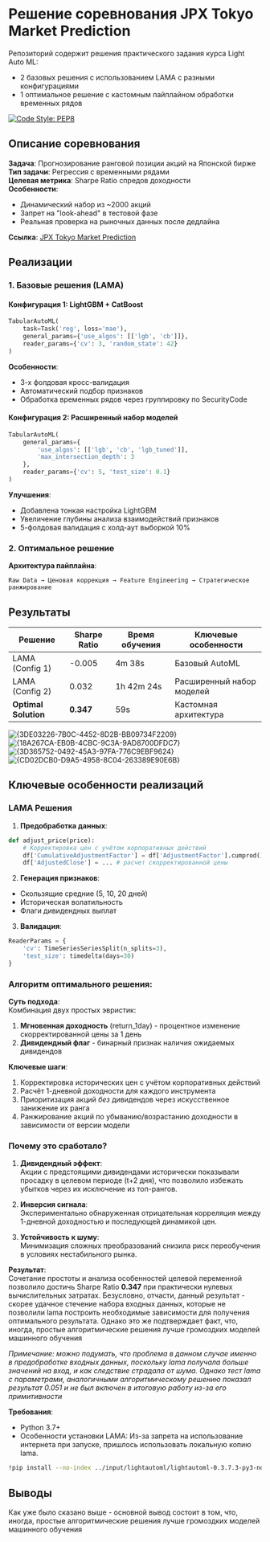 # Решение соревнования JPX Tokyo Market Prediction

Репозиторий содержит решения практического задания курса Light Auto ML:
- 2 базовых решения с использованием LAMA с разными конфигурациями
- 1 оптимальное решение с кастомным пайплайном обработки временных рядов

[![Code Style: PEP8](https://img.shields.io/badge/code%20style-PEP8-brightgreen.svg)](https://www.python.org/dev/peps/pep-0008/)

## Описание соревнования
**Задача**: Прогнозирование ранговой позиции акций на Японской бирже  
**Тип задачи**: Регрессия с временными рядами  
**Целевая метрика**: Sharpe Ratio спредов доходности  
**Особенности**:
- Динамический набор из ~2000 акций
- Запрет на "look-ahead" в тестовой фазе
- Реальная проверка на рыночных данных после дедлайна

**Ссылка**: [JPX Tokyo Market Prediction](https://www.kaggle.com/competitions/jpx-tokyo-stock-exchange-prediction)

## Реализации

### 1. Базовые решения (LAMA)
#### Конфигурация 1: LightGBM + CatBoost
```python
TabularAutoML(
    task=Task('reg', loss='mae'),
    general_params={'use_algos': [['lgb', 'cb']]},
    reader_params={'cv': 3, 'random_state': 42}
)
```
**Особенности**:
- 3-х фолдовая кросс-валидация
- Автоматический подбор признаков
- Обработка временных рядов через группировку по SecurityCode

#### Конфигурация 2: Расширенный набор моделей
```python
TabularAutoML(
    general_params={
        'use_algos': [['lgb', 'cb', 'lgb_tuned']],
        'max_intersection_depth': 3
    },
    reader_params={'cv': 5, 'test_size': 0.1}
)
```
**Улучшения**:
- Добавлена тонкая настройка LightGBM
- Увеличение глубины анализа взаимодействий признаков
- 5-фолдовая валидация с холд-аут выборкой 10%

### 2. Оптимальное решение
**Архитектура пайплайна**:
```
Raw Data → Ценовая коррекция → Feature Engineering → Стратегическое ранжирование
```

## Результаты
| Решение               | Sharpe Ratio | Время обучения | Ключевые особенности |
|-----------------------|--------------|----------------|-----------------------|
| LAMA (Config 1)       | -0.005         | 4m 38s         | Базовый AutoML        |
| LAMA (Config 2)       | 0.032         | 1h 42m 24s      | Расширенный набор моделей |
| **Optimal Solution**  | **0.347**     | 59s         | Кастомная архитектура |

![{3DE03226-7B0C-4452-8D2B-BB09734F2209}](https://github.com/user-attachments/assets/19d19b3a-db9b-4d09-9f1b-d69ca9519698)
![{18A267CA-EB0B-4CBC-9C3A-9AD8700DFDC7}](https://github.com/user-attachments/assets/3f8c760c-ad60-4fba-aff7-8c3e59552269)
![{3D365752-0492-45A3-97FA-776C9EBF9624}](https://github.com/user-attachments/assets/5d427238-fbfb-4ffa-b5b1-b18f08707e5a)
![{CD02DCB0-D9A5-4958-8C04-263389E90E6B}](https://github.com/user-attachments/assets/955d98bd-ed0b-48fd-8c8c-1e7141008d29)


## Ключевые особенности реализаций

### LAMA Решения
1. **Предобработка данных**:
```python
def adjust_price(price):
    # Корректировка цен с учётом корпоративных действий
    df['CumulativeAdjustmentFactor'] = df['AdjustmentFactor'].cumprod()
    df['AdjustedClose'] = ... # расчет скорректированной цены
```

2. **Генерация признаков**:
- Скользящие средние (5, 10, 20 дней)
- Историческая волатильность
- Флаги дивидендных выплат

3. **Валидация**:
```python
ReaderParams = {
    'cv': TimeSeriesSeriesSplit(n_splits=3),
    'test_size': timedelta(days=30)
}
```

### Алгоритм оптимального решения:

**Суть подхода**:  
Комбинация двух простых эвристик:
1. **Мгновенная доходность** (return_1day) - процентное изменение скорректированной цены за 1 день
2. **Дивидендный флаг** - бинарный признак наличия ожидаемых дивидендов

**Ключевые шаги**:
1. Корректировка исторических цен с учётом корпоративных действий
2. Расчёт 1-дневной доходности для каждого инструмента
3. Приоритизация акций *без* дивидендов через искусственное занижение их ранга
4. Ранжирование акций по убыванию/возрастанию доходности в зависимости от версии модели

### Почему это сработало?
1. **Дивидендный эффект**:  
   Акции с предстоящими дивидендами исторически показывали просадку в целевом периоде (t+2 дня), что позволило избежать убытков через их исключение из топ-рангов.

2. **Инверсия сигнала**:  
   Экспериментально обнаруженная отрицательная корреляция между 1-дневной доходностью и последующей динамикой цен.

3. **Устойчивость к шуму**:  
   Минимизация сложных преобразований снизила риск переобучения в условиях нестабильного рынка.

**Результат**:  
Сочетание простоты и анализа особенностей целевой переменной позволило достичь Sharpe Ratio **0.347** при практически нулевых вычислительных затратах.
Безусловно, отчасти, данный результат - скорее удачное стечение набора входных данных, которые не позволили lama построить необходимые зависимости для получения оптимального результата.
Однако это же подтверждает факт, что, иногда, простые алгоритмические решения лучше громоздких моделей машинного обучения

_Примечание: можно подумать, что проблема в данном случае именно в предобработке входных данных, поскольку lama получала больше значений на вход, и как следствие страдала от шума. Однако тест lama с параметрами, аналогичными алгоритмическому решению показал результат 0.051 и не был включен в итоговую работу из-за его примитивности_

**Требования**:
- Python 3.7+
- Особенности установки LAMA:
Из-за запрета на использование интернета при запуске, пришлось использовать локальную копию lama.
```bash
!pip install --no-index ../input/lightautoml/lightautoml-0.3.7.3-py3-none-any.whl
```

## Выводы
Как уже было сказано выше - основной вывод состоит в том, что, иногда, простые алгоритмические решения лучше громоздких моделей машинного обучения
